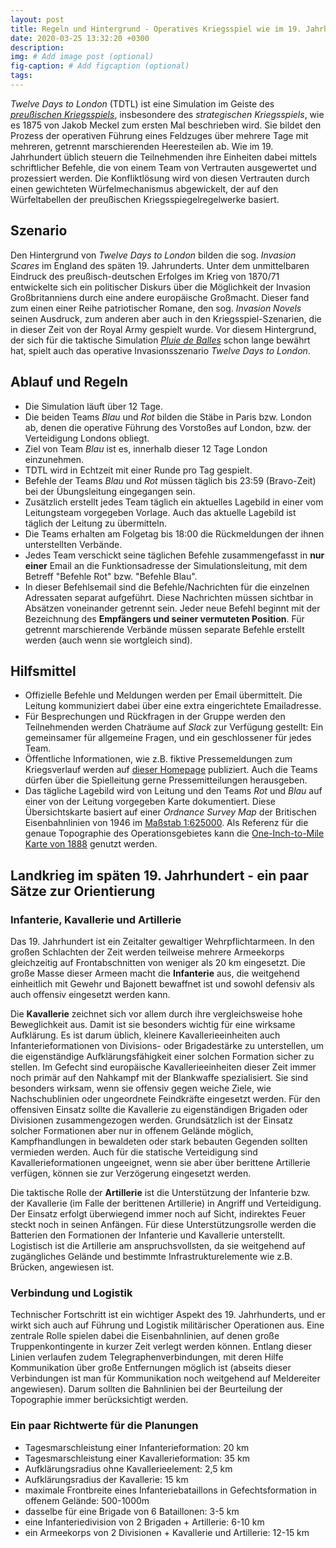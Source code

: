 ```yaml
---
layout: post
title: Regeln und Hintergrund - Operatives Kriegsspiel wie im 19. Jahrhundert 
date: 2020-03-25 13:32:20 +0300
description: 
img: # Add image post (optional)
fig-caption: # Add figcaption (optional)
tags: 
---
```

*Twelve Days to London* (TDTL) ist eine Simulation im Geiste des [*preußischen Kriegsspiels*](https://cosimwue.github.io/2019/11/03/prussian-kriegsspiel.html), insbesondere des *strategischen Kriegsspiels*, wie es 1875 von Jakob Meckel zum ersten Mal beschrieben wird. Sie bildet den Prozess der operativen Führung eines Feldzuges über mehrere Tage mit mehreren, getrennt marschierenden Heeresteilen ab. Wie im 19. Jahrhundert üblich steuern die Teilnehmenden ihre Einheiten dabei mittels schriftlicher Befehle, die von einem Team von Vertrauten ausgewertet und prozessiert werden. Die Konfliktlösung wird von diesen Vertrauten durch einen gewichteten Würfelmechanismus abgewickelt, der auf den Würfeltabellen der preußischen Kriegsspiegelregelwerke basiert.

## Szenario
Den Hintergrund von *Twelve Days to London* bilden die sog. *Invasion Scares* im England des späten 19. Jahrunderts. Unter dem unmittelbaren Eindruck des preußisch-deutschen Erfolges im Krieg von 1870/71 entwickelte sich ein politischer Diskurs über die Möglichkeit der Invasion Großbritanniens durch eine andere europäische Großmacht. Dieser fand zum einen einer Reihe patriotischer Romane, den sog. *Invasion Novels* seinen Ausdruck, zum anderen aber auch in den Kriegsspiel-Szenarien, die in dieser Zeit von der Royal Army gespielt wurde. Vor diesem Hintergrund, der sich für die taktische Simulation [*Pluie de Balles*](http://analoggamestudies.org/2018/09/pluie-de-balles-complex-wargames-in-the-classroom/) schon lange bewährt hat, spielt auch das operative Invasionsszenario *Twelve Days to London*.

## Ablauf und Regeln
- Die Simulation läuft über 12 Tage.
- Die beiden Teams *Blau* und *Rot* bilden die Stäbe in Paris bzw. London ab, denen die operative Führung des Vorstoßes auf London, bzw. der Verteidigung Londons obliegt.
- Ziel von Team *Blau* ist es, innerhalb dieser 12 Tage London einzunehmen.
- TDTL wird in Echtzeit mit einer Runde pro Tag gespielt.
- Befehle der Teams *Blau* und *Rot* müssen täglich bis 23:59 (Bravo-Zeit) bei der Übungsleitung eingegangen sein.
- Zusätzlich erstellt jedes Team täglich ein aktuelles Lagebild in einer vom Leitungsteam vorgegeben Vorlage. Auch das aktuelle Lagebild ist täglich der Leitung zu übermitteln.
- Die Teams erhalten am Folgetag bis 18:00 die Rückmeldungen der ihnen unterstellten Verbände.
- Jedes Team verschickt seine täglichen Befehle zusammengefasst in **nur einer** Email an die Funktionsadresse der Simulationsleitung, mit dem Betreff "Befehle Rot" bzw. "Befehle Blau".
- In dieser Befehlsemail sind die Befehle/Nachrichten für die einzelnen Adressaten separat aufgeführt. Diese Nachrichten müssen sichtbar in Absätzen voneinander getrennt sein. Jeder neue Befehl beginnt mit der Bezeichnung des **Empfängers und seiner vermuteten Position**. Für getrennt marschierende Verbände müssen separate Befehle erstellt werden (auch wenn sie wortgleich sind).

## Hilfsmittel
- Offizielle Befehle und Meldungen werden per Email übermittelt. Die Leitung kommuniziert dabei über eine extra eingerichtete Emailadresse.
- Für Besprechungen und Rückfragen in der Gruppe werden den Teilnehmenden werden Chaträume auf *Slack* zur Verfügung gestellt: Ein gemeinsamer für allgemeine Fragen, und ein geschlossener für jedes Team.
- Öffentliche Informationen, wie z.B. fiktive Pressemeldungen zum Kriegsverlauf werden auf [dieser Homepage](cosimwue.github.io/TDTL2020) publiziert. Auch die Teams dürfen über die Spielleitung gerne Pressemitteilungen herausgeben.
- Das tägliche Lagebild wird von Leitung und den Teams *Rot* und *Blau* auf einer von der Leitung vorgegeben Karte dokumentiert. Diese Übersichtskarte basiert auf einer *Ordnance Survey Map* der Britischen Eisenbahnlinien von 1946 im [Maßstab 1:625000](https://maps.nls.uk/geo/explore/#zoom=8&lat=52.14247&lon=-0.36670&layers=10rail&b=1). Als Referenz für die genaue Topographie des Operationsgebietes kann die [One-Inch-to-Mile Karte von 1888](https://maps.nls.uk/geo/explore/#zoom=11&lat=51.24020&lon=0.85676&layers=161&b=1) genutzt werden.


## Landkrieg im späten 19. Jahrhundert - ein paar Sätze zur Orientierung

### Infanterie, Kavallerie und Artillerie
Das 19. Jahrhundert ist ein Zeitalter gewaltiger Wehrpflichtarmeen. In den großen Schlachten der Zeit werden teilweise mehrere Armeekorps gleichzeitig auf Frontabschnitten von weniger als 20 km eingesetzt. Die große Masse dieser Armeen macht die **Infanterie** aus, die weitgehend einheitlich mit Gewehr und Bajonett bewaffnet ist und sowohl defensiv als auch offensiv eingesetzt werden kann. 

Die **Kavallerie** zeichnet sich vor allem durch ihre vergleichsweise hohe Beweglichkeit aus. Damit ist sie besonders wichtig für eine wirksame Aufklärung. Es ist darum üblich, kleinere Kavallerieeinheiten auch Infanterieformationen von Divisions- oder Brigadestärke zu unterstellen, um die eigenständige Aufklärungsfähigkeit einer solchen Formation sicher zu stellen. Im Gefecht sind europäische Kavallerieeinheiten dieser Zeit immer noch primär auf den Nahkampf mit der Blankwaffe spezialisiert. Sie sind besonders wirksam, wenn sie offensiv gegen weiche Ziele, wie Nachschublinien oder ungeordnete Feindkräfte eingesetzt werden. Für den offensiven Einsatz sollte die Kavallerie zu eigenständigen Brigaden oder Divisionen zusammengezogen werden. Grundsätzlich ist der Einsatz solcher Formationen aber nur in offenem Gelände möglich, Kampfhandlungen in bewaldeten oder stark bebauten Gegenden sollten vermieden werden. Auch für die statische Verteidigung sind Kavallerieformationen ungeeignet, wenn sie aber über berittene Artillerie verfügen, können sie zur Verzögerung eingesetzt werden.

Die taktische Rolle der **Artillerie** ist die Unterstützung der Infanterie bzw. der Kavallerie (im Falle der berittenen Artillerie) in Angriff und Verteidigung. Der Einsatz erfolgt überwiegend immer noch auf Sicht, indirektes Feuer steckt noch in seinen Anfängen. Für diese Unterstützungsrolle werden die Batterien den Formationen der Infanterie und Kavallerie unterstellt. Logistisch ist die Artillerie am anspruchsvollsten, da sie weitgehend auf zugängliches Gelände und bestimmte Infrastrukturelemente wie z.B. Brücken, angewiesen ist.

### Verbindung und Logistik
Technischer Fortschritt ist ein wichtiger Aspekt des 19. Jahrhunderts, und er wirkt sich auch auf Führung und Logistik militärischer Operationen aus. Eine zentrale Rolle spielen dabei die Eisenbahnlinien, auf denen große Truppenkontingente in kurzer Zeit verlegt werden können. Entlang dieser Linien verlaufen zudem Telegraphenverbindungen, mit deren Hilfe Kommunikation über große Entfernungen möglich ist (abseits dieser Verbindungen ist man für Kommunikation noch weitgehend auf Meldereiter angewiesen). Darum sollten die Bahnlinien bei der Beurteilung der Topographie immer berücksichtigt werden.

### Ein paar Richtwerte für die Planungen
- Tagesmarschleistung einer Infanterieformation: 20 km
- Tagesmarschleistung einer Kavallerieformation: 35 km
- Aufklärungsradius ohne Kavallerieelement: 2,5 km
- Aufklärungsradius der Kavallerie: 15 km
- maximale Frontbreite eines Infanteriebataillons in Gefechtsformation in offenem Gelände: 500-1000m
- dasselbe für eine Brigade von 6 Bataillonen: 3-5 km
- eine Infanteriedivision von 2 Brigaden + Artillerie: 6-10 km
- ein Armeekorps von 2 Divisionen + Kavallerie und Artillerie: 12-15 km

